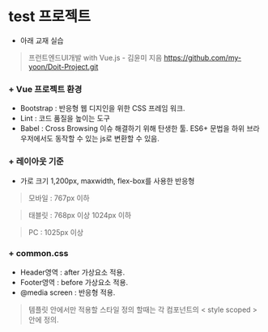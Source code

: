 # test 프로젝트
+ 아래 교재 실습
> 프런트엔드UI개발 with Vue.js - 김윤미 지음
> https://github.com/my-yoon/Doit-Project.git
###
### + Vue 프로젝트 환경
+ Bootstrap : 반응형 웹 디지인을 위한 CSS 프레임 워크.
+ Lint : 코드 품질을 높이는 도구
+ Babel : Cross Browsing 이슈 해결하기 위해 탄생한 툴. ES6+ 문법을 하위 브라우저에서도 동작할 수 있는 js로 변환할 수 있음.
###
### + 레이아웃 기준
+ 가로 크기 1,200px, maxwidth, flex-box를 사용한 반응형
> 모바일 : 767px 이하

> 태블릿 : 768px 이상 1024px 이하

> PC : 1025px 이상
### + common.css
+ Header영역 : after 가상요소 적용.
+ Footer영역 : before 가상요소 적용.
+ @media screen : 반응형 적용. 
> 템플릿 안에서만 적용할 스타일 정의 할때는 각 컴포넌트의 < style scoped > 안에 정의. 
###